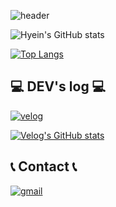 ![header](https://capsule-render.vercel.app/api?type=waving&color=timeGradient&height=300&section=header&text=Welcome%20kimnieyh's%20github👋&fontSize=55)


![Hyein's GitHub stats](https://github-readme-stats.vercel.app/api?username=kimnieyh&show_icons=true&theme=radical)

[![Top Langs](https://github-readme-stats.vercel.app/api/top-langs/?username=kimnieyh)](https://github.com/anuraghazra/github-readme-stats)

## 💻 DEV's log 💻
[![velog](https://img.shields.io/badge/Velog-20c997?style=for-the-badge&logo=Vimeo&logoColor=white)](https://velog.io/@miknieyh)

[![Velog's GitHub stats](https://velog-readme-stats.vercel.app/api?name=miknieyh)](https://github.com/bi-sz/velog-readme-stats)

## 📞 Contact 📞
[![gmail](https://img.shields.io/badge/Gmail-EA4335?style=for-the-badge&logo=Gmail&logoColor=white)](mailto:kimnieyh@gmail.com)

